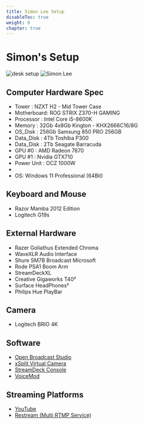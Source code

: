 ```yaml
---
title: Simon Lee Setup
disableToc: true
weight: 9
chapter: true
---
```


# Simon's Setup

![desk setup](/images/champions/desksetup2021.jpg)
![Simon Lee](images/champions/simon.jpg)

## Computer Hardware Spec
- Tower : NZXT H2 - Mid Tower Case
- Motherboard: ROG STRIX Z370-H GAMING 
- Processor : Intel Core i5-8600K
- Memory    : 32Gb 4x8Gb Kington - KHX2666C16/8G
- OS_Disk   : 256Gb Samsung 850 PRO 256GB  
- Data_Disk : 4Tb Toshiba P300
- Data_Disk : 2Tb Seagate Barracuda
- GPU #0    : AMD Radeon 7870
- GPU #1    : Nvidia GTX710
- Power Unit : OCZ 1000W
- 
- OS: Windows 11 Professional (64Bit)

## Keyboard and Mouse
- Razor Mamba 2012 Edition
- Logitech G19s


## External Hardware
- Razer Goliathus Extended Chroma 
- WaveXLR Audio Interface
- Shure SM7B Broadcast Microsoft
- Rode PSA1 Boom Arm
- StreamDeckXL 
- Creative Gigaworks T40²
- Surface HeadPhones²
- Philips Hue PlayBar 

## Camera 
- Logitech BRIO 4K

## Software 
- [Open Broadcast Studio](https://obsproject.com/)
- [xSplit Virtual Camera ](https://www.xsplit.com/vcam)
- [StreamDeck Console](https://help.elgato.com/hc/en-us/articles/360028242631-Elgato-Stream-Deck-Software-Release-Notes)
- [VoiceMod](https://www.voicemod.net/)

## Streaming Platforms
- [YouTube](https://www.youtube.com/)
- [Restream (Multi RTMP Service)](https://restream.io/multistreaming)